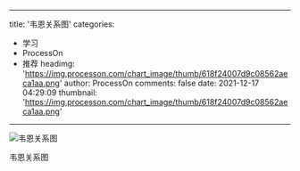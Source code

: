 
---
title: '韦恩关系图'
categories: 
 - 学习
 - ProcessOn
 - 推荐
headimg: 'https://img.processon.com/chart_image/thumb/618f24007d9c08562aeca1aa.png'
author: ProcessOn
comments: false
date: 2021-12-17 04:29:09
thumbnail: 'https://img.processon.com/chart_image/thumb/618f24007d9c08562aeca1aa.png'
---

<div>   
<img class="thumb" alt="韦恩关系图" src="https://img.processon.com/chart_image/thumb/618f24007d9c08562aeca1aa.png" referrerpolicy="no-referrer">
<p>韦恩关系图</p>  
</div>
            